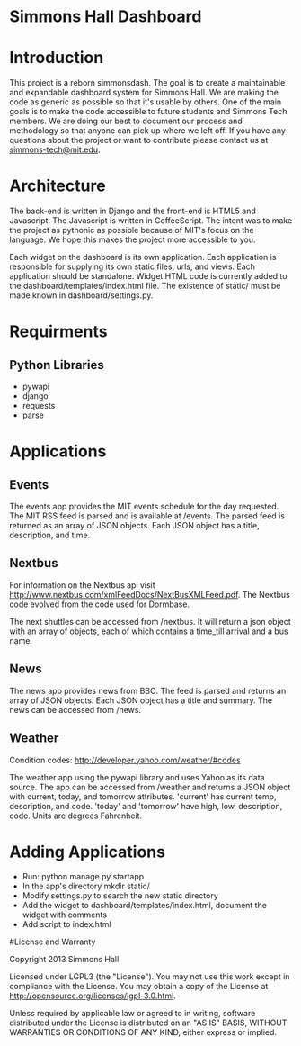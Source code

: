 Simmons Hall Dashboard
=========

# Introduction
This project is a reborn simmonsdash. The goal is to create a maintainable and expandable dashboard system for Simmons Hall. We are making the code as generic as possible so that it's usable by others. One of the main goals is to make the code accessible to future students and Simmons Tech members. We are doing our best to document our process and methodology so that anyone can pick up where we left off. If you have any questions about the project or want to contribute please contact us at simmons-tech@mit.edu. 

# Architecture
The back-end is written in Django and the front-end is HTML5 and Javascript. The Javascript is written in CoffeeScript. The intent was to make the project as pythonic as possible because of MIT's focus on the language. We hope this makes the project more accessible to you. 

Each widget on the dashboard is its own application. Each application is responsible for supplying its own static files, urls, and views. Each application should be standalone. Widget HTML code is currently added to the dashboard/templates/index.html file. The existence of static/ must be made known in dashboard/settings.py.

# Requirments
## Python Libraries
* pywapi
* django
* requests
* parse

# Applications
## Events
The events app provides the MIT events schedule for the day requested. The MIT RSS feed is parsed and is available at /events. The parsed feed is returned as an array of JSON objects. Each JSON object has a title, description, and time. 

## Nextbus
For information on the Nextbus api visit http://www.nextbus.com/xmlFeedDocs/NextBusXMLFeed.pdf. The Nextbus code evolved from the code used for Dormbase. 

The next shuttles can be accessed from /nextbus. It will return a json object with an array of objects, each of which contains a time_till arrival and a bus name.

## News
The news app provides news from BBC. The feed is parsed and returns an array of JSON objects. Each JSON object has a title and summary. The news can be accessed from /news.

## Weather
Condition codes: http://developer.yahoo.com/weather/#codes

The weather app using the pywapi library and uses Yahoo as its data source. The app can be accessed from /weather and returns a JSON object with current, today, and tomorrow attributes. 'current' has current temp, description, and code. 'today' and 'tomorrow' have high, low, description, code. Units are degrees Fahrenheit. 

# Adding Applications
* Run: python manage.py startapp <appname>
* In the app's directory mkdir static/
* Modify settings.py to search the new static directory
* Add the widget to dashboard/templates/index.html, document the widget with comments
* Add script to index.html

#License and Warranty

Copyright 2013 Simmons Hall

Licensed under LGPL3 (the "License"). You may not use this work except in compliance with the License. You may obtain a copy of the License at http://opensource.org/licenses/lgpl-3.0.html.

Unless required by applicable law or agreed to in writing, software distributed under the License is distributed on an "AS IS" BASIS, WITHOUT WARRANTIES OR CONDITIONS OF ANY KIND, either express or implied.
